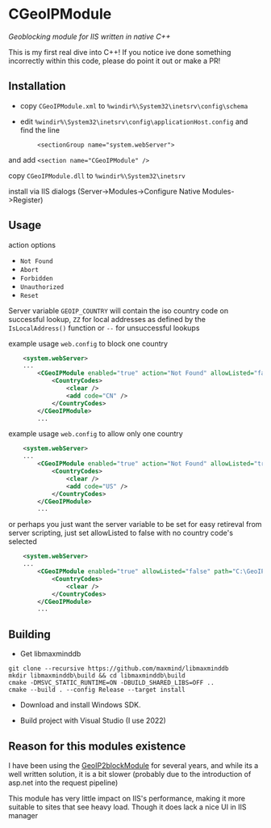 # CGeoIPModule
 _Geoblocking module for IIS written in native C++_
 
 This is my first real dive into C++! If you notice ive done something incorrectly within this code, please do point it out or make a PR!
 
## Installation

- copy `CGeoIPModule.xml` to `%windir%\System32\inetsrv\config\schema`

- edit `%windir%\System32\inetsrv\config\applicationHost.config` and find the line

```
        <sectionGroup name="system.webServer">
```
and add `<section name="CGeoIPModule" />`

copy `CGeoIPModule.dll` to `%windir%\System32\inetsrv`

install via IIS dialogs (Server->Modules->Configure Native Modules->Register)

## Usage

action options
 - `Not Found`
 - `Abort`
 - `Forbidden`
 - `Unauthorized`
 - `Reset`
 
Server variable `GEOIP_COUNTRY` will contain the iso country code on successful lookup, `ZZ` for local addresses as defined by the `IsLocalAddress()` function or `--` for unsuccessful lookups

example usage `web.config` to block one country
```xml
    <system.webServer>
    ...
        <CGeoIPModule enabled="true" action="Not Found" allowListed="false" path="C:\GeoIP\GeoIP-country.mmdb">
            <CountryCodes>
                <clear />
                <add code="CN" />
            </CountryCodes>
        </CGeoIPModule>
        ...
```

example usage `web.config` to allow only one country
```xml
    <system.webServer>
    ...
        <CGeoIPModule enabled="true" action="Not Found" allowListed="true" path="C:\GeoIP\GeoIP-country.mmdb">
            <CountryCodes>
                <clear />
                <add code="US" />
            </CountryCodes>
        </CGeoIPModule>
        ...
```

or perhaps you just want the server variable to be set for easy retireval from server scripting, just set allowListed to false with no country code's selected
```xml
    <system.webServer>
    ...
        <CGeoIPModule enabled="true" allowListed="false" path="C:\GeoIP\GeoIP-country.mmdb">
            <CountryCodes>
                <clear />
            </CountryCodes>
        </CGeoIPModule>
        ...
```

## Building

- Get libmaxminddb
```
git clone --recursive https://github.com/maxmind/libmaxminddb
mkdir libmaxminddb\build && cd libmaxminddb\build
cmake -DMSVC_STATIC_RUNTIME=ON -DBUILD_SHARED_LIBS=OFF ..
cmake --build . --config Release --target install
```

- Download and install Windows SDK.

- Build project with Visual Studio (I use 2022)

## Reason for this modules existence
I have been using the [GeoIP2blockModule](https://github.com/RvdHout/IIS-GeoIP2block-Module) for several years, and while its a well written solution, it is a bit slower (probably due to the introduction of asp.net into the request pipeline)

This module has very little impact on IIS's performance, making it more suitable to sites that see heavy load. Though it does lack a nice UI in IIS manager